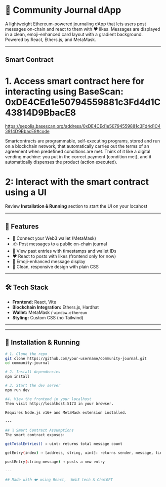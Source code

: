 # 📝 Community Journal dApp

A lightweight Ethereum-powered journaling dApp that lets users post messages on-chain and react to them with ❤️ likes. Messages are displayed in a clean, emoji-enhanced card layout with a gradient background. Powered by React, Ethers.js, and MetaMask.

---

## Smart Contract

# 1. Access smart contract here for interacting using BaseScan: 0xDE4CEd1e50794559881c3Fd4d1C43814D9BbacE8
https://sepolia.basescan.org/address/0xDE4CEd1e50794559881c3Fd4d1C43814D9BbacE8#code

Smartcontracts are programmable, self-executing programs, stored and run on a blockchain network, that automatically carries out the terms of an agreement when predefined conditions are met. Think of it like a digital vending machine: you put in the correct payment (condition met), and it automatically dispenses the product (action executed).

# 2: Interact with the smart contract using a UI
Review **Installation & Running** section to start the UI on your locahost 

---


## 🚀 Features

- 🔐 Connect your Web3 wallet (MetaMask)
- ✍️ Post messages to a public on-chain journal
- 🧱 View past entries with timestamps and wallet IDs
- ❤️ React to posts with likes (frontend only for now)
- 💬 Emoji-enhanced message display
- 🎨 Clean, responsive design with plain CSS

---

## 🛠 Tech Stack

- **Frontend:** React, Vite
- **Blockchain Integration:** Ethers.js, Hardhat
- **Wallet:** MetaMask / `window.ethereum`
- **Styling:** Custom CSS (no Tailwind)

---


---

## 🔧 Installation & Running

```bash
# 1. Clone the repo
git clone https://github.com/your-username/community-journal.git
cd community-journal

# 2. Install dependencies
npm install

# 3. Start the dev server
npm run dev

#4. View the frontend in your localhost
Then visit http://localhost:5173 in your browser.

Requires Node.js v16+ and MetaMask extension installed.

---

## 🔐 Smart Contract Assumptions
The smart contract exposes:

getTotalEntries() → uint: returns total message count

getEntry(index) → [address, string, uint]: returns sender, message, timestamp

postEntry(string message) → posts a new entry

---

## Made with ❤️ using React,  Web3 tech & ChatGPT